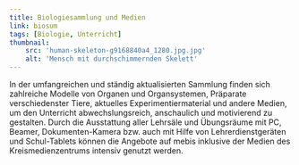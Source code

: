 ```yaml
---
title: Biologiesammlung und Medien
link: biosum
tags: [Biologie, Unterricht]
thumbnail: 
    src: 'human-skeleton-g9168840a4_1280.jpg.jpg'
    alt: 'Mensch mit durchschimmernden Skelett'
---
```

In der umfangreichen und ständig aktualisierten Sammlung finden sich zahlreiche Modelle von Organen und Organsystemen, Präparate verschiedenster Tiere, aktuelles Experimentiermaterial und andere Medien, um den Unterricht abwechslungsreich, anschaulich und motivierend zu gestalten. Durch die Ausstattung aller Lehrsäle und Übungsräume mit PC, Beamer, Dokumenten-Kamera bzw. auch mit Hilfe von Lehrerdienstgeräten und Schul-Tablets können die Angebote auf mebis inklusive der Medien des Kreismedienzentrums intensiv genutzt werden.